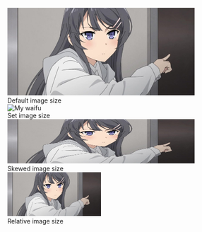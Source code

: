 <figure>
    <img src="/CS Course/HTML/Week2/waifu.jpg" alt="My waifu">
    <figcaption>Default image size</figcaption>
    <img src="/waifu.jpg" width="500px" alt="My waifu">
    <figcaption>Set image size</figcaption>
    <img src="waifu.jpg" width="500px" height="100px" alt="My waifu">
    <figcaption>Skewed image size</figcaption>
    <img src="waifu.jpg" width="50%" alt="My waifu">
    <figcaption>Relative image size</figcaption>
</figure>
